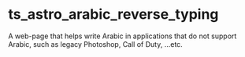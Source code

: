 # ts_astro_arabic_reverse_typing
 A web-page that helps write Arabic in applications that do not support Arabic, such as legacy Photoshop, Call of Duty, ...etc.
